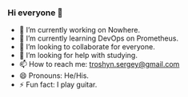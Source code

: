 ### Hi everyone 👋

- 🔭 I’m currently working on Nowhere.
- 🌱 I’m currently learning DevOps on Prometheus.
- 👯 I’m looking to collaborate for everyone.
- 🤔 I’m looking for help with studying.
- 📫 How to reach me: troshyn.sergey@gmail.com
- 😄 Pronouns: He/His.
- ⚡ Fun fact: I play guitar.
